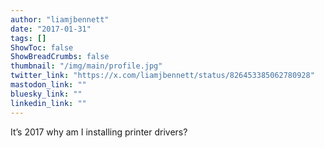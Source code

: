```yaml
---
author: "liamjbennett"
date: "2017-01-31"
tags: []
ShowToc: false
ShowBreadCrumbs: false
thumbnail: "/img/main/profile.jpg"
twitter_link: "https://x.com/liamjbennett/status/826453385062780928"
mastodon_link: ""
bluesky_link: ""
linkedin_link: ""
---
```


It’s 2017 why am I installing printer drivers?

